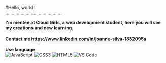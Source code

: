 #Hello, world!
<br>............................................

<strong>I'm mentee at Cloud Girls, a web development student, here you will see my creations and new learning.</strong>
<br><br>
<strong>Contact me https://www.linkedin.com/in/joanne-silva-1832095a </strong>
<br><br>
<strong>Use language</strong>
<br>
![JavaScript](https://img.shields.io/badge/-JavaScript-%23F7DF1C?style=flat-square&logo=javascript&logoColor=000000&labelColor=%23F7DF1C&color=%23FFCE5A)
![CSS3](https://img.shields.io/badge/-CSS3-%231572B6?style=flat-square&logo=css3)
![HTML5](https://img.shields.io/badge/-HTML5-%23E44D27?style=flat-square&logo=html5&logoColor=ffffff)
![VS Code](http://img.shields.io/badge/-VS%20Code-007ACC?style=flat-square&logo=visual-studio-code&logoColor=ffffff)
